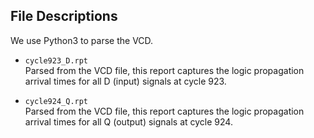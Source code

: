 ## File Descriptions 

We use Python3 to parse the VCD.

- `cycle923_D.rpt`  
  Parsed from the VCD file, this report captures the logic propagation arrival times for all D (input) signals at cycle 923.

- `cycle924_Q.rpt`  
  Parsed from the VCD file, this report captures the logic propagation arrival times for all Q (output) signals at cycle 924.
